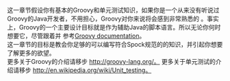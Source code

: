 这一章节假设你有基本的Groovy和单元测试知识，如果你是一个从来没有听说过Groovy的Java开发者，不用担心，Groovy对你来说将会感到非常熟悉的
。事实上，Groovy的一个主要设计目标就是作为辅助Java的脚本语言。所以无论你何时想要它，尽管跟着并
参考[Groovy documentation](http://groovy-lang.org/documentation.html)。  
这一章节的目标是教会你足够的可以编写符合Spock规范的的知识，并引起你想要了解更多的欲望。  
更多关于Groovy的介绍请移步 http://groovy-lang.org/。
更多关于单元测试的介绍请移步 http://en.wikipedia.org/wiki/Unit_testing。